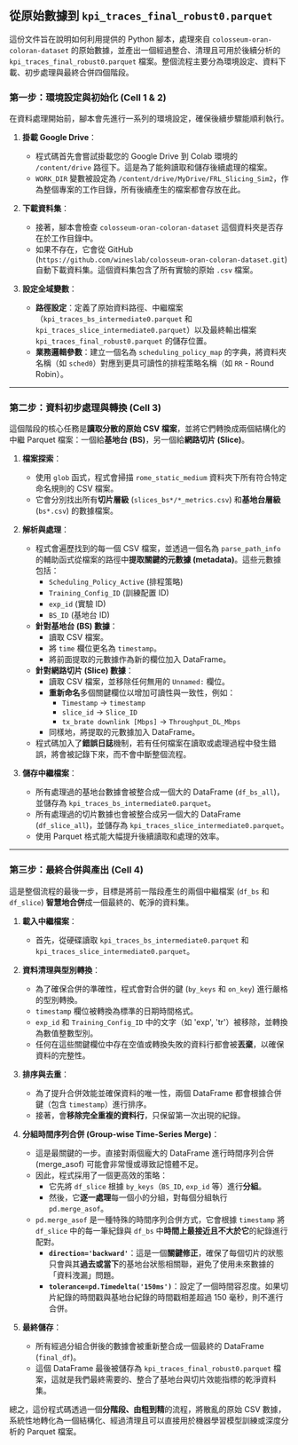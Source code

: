 ## 從原始數據到 `kpi_traces_final_robust0.parquet`

這份文件旨在說明如何利用提供的 Python 腳本，處理來自 `colosseum-oran-coloran-dataset` 的原始數據，並產出一個經過整合、清理且可用於後續分析的 `kpi_traces_final_robust0.parquet` 檔案。整個流程主要分為環境設定、資料下載、初步處理與最終合併四個階段。

### **第一步：環境設定與初始化 (Cell 1 & 2)**

在資料處理開始前，腳本會先進行一系列的環境設定，確保後續步驟能順利執行。

1.  **掛載 Google Drive**：
    * 程式碼首先會嘗試掛載您的 Google Drive 到 Colab 環境的 `/content/drive` 路徑下。這是為了能夠讀取和儲存後續處理的檔案。
    * `WORK_DIR` 變數被設定為 `/content/drive/MyDrive/FRL_Slicing_Sim2`，作為整個專案的工作目錄，所有後續產生的檔案都會存放在此。

2.  **下載資料集**：
    * 接著，腳本會檢查 `colosseum-oran-coloran-dataset` 這個資料夾是否存在於工作目錄中。
    * 如果不存在，它會從 GitHub (`https://github.com/wineslab/colosseum-oran-coloran-dataset.git`) 自動下載資料集。這個資料集包含了所有實驗的原始 `.csv` 檔案。

3.  **設定全域變數**：
    * **路徑設定**：定義了原始資料路徑、中繼檔案（`kpi_traces_bs_intermediate0.parquet` 和 `kpi_traces_slice_intermediate0.parquet`）以及最終輸出檔案 `kpi_traces_final_robust0.parquet` 的儲存位置。
    * **業務邏輯參數**：建立一個名為 `scheduling_policy_map` 的字典，將資料夾名稱（如 `sched0`）對應到更具可讀性的排程策略名稱（如 `RR` - Round Robin）。

---

### **第二步：資料初步處理與轉換 (Cell 3)**

這個階段的核心任務是**讀取分散的原始 CSV 檔案**，並將它們轉換成兩個結構化的中繼 Parquet 檔案：一個給**基地台 (BS)**，另一個給**網路切片 (Slice)**。

1.  **檔案探索**：
    * 使用 `glob` 函式，程式會掃描 `rome_static_medium` 資料夾下所有符合特定命名規則的 CSV 檔案。
    * 它會分別找出所有**切片層級** (`slices_bs*/*_metrics.csv`) 和**基地台層級** (`bs*.csv`) 的數據檔案。

2.  **解析與處理**：
    * 程式會遍歷找到的每一個 CSV 檔案，並透過一個名為 `parse_path_info` 的輔助函式從檔案的路徑中**提取關鍵的元數據 (metadata)**。這些元數據包括：
        * `Scheduling_Policy_Active` (排程策略)
        * `Training_Config_ID` (訓練配置 ID)
        * `exp_id` (實驗 ID)
        * `BS_ID` (基地台 ID)
    * **針對基地台 (BS) 數據**：
        * 讀取 CSV 檔案。
        * 將 `time` 欄位更名為 `timestamp`。
        * 將前面提取的元數據作為新的欄位加入 DataFrame。
    * **針對網路切片 (Slice) 數據**：
        * 讀取 CSV 檔案，並移除任何無用的 `Unnamed:` 欄位。
        * **重新命名**多個關鍵欄位以增加可讀性與一致性，例如：
            * `Timestamp` -> `timestamp`
            * `slice_id` -> `Slice_ID`
            * `tx_brate downlink [Mbps]` -> `Throughput_DL_Mbps`
        * 同樣地，將提取的元數據加入 DataFrame。
    * 程式碼加入了**錯誤日誌**機制，若有任何檔案在讀取或處理過程中發生錯誤，將會被記錄下來，而不會中斷整個流程。

3.  **儲存中繼檔案**：
    * 所有處理過的基地台數據會被整合成一個大的 DataFrame (`df_bs_all`)，並儲存為 `kpi_traces_bs_intermediate0.parquet`。
    * 所有處理過的切片數據也會被整合成另一個大的 DataFrame (`df_slice_all`)，並儲存為 `kpi_traces_slice_intermediate0.parquet`。
    * 使用 Parquet 格式能大幅提升後續讀取和處理的效率。

---

### **第三步：最終合併與產出 (Cell 4)**

這是整個流程的最後一步，目標是將前一階段產生的兩個中繼檔案 (`df_bs` 和 `df_slice`) **智慧地合併**成一個最終的、乾淨的資料集。

1.  **載入中繼檔案**：
    * 首先，從硬碟讀取 `kpi_traces_bs_intermediate0.parquet` 和 `kpi_traces_slice_intermediate0.parquet`。

2.  **資料清理與型別轉換**：
    * 為了確保合併的準確性，程式會對合併的鍵 (`by_keys` 和 `on_key`) 進行嚴格的型別轉換。
    * `timestamp` 欄位被轉換為標準的日期時間格式。
    * `exp_id` 和 `Training_Config_ID` 中的文字（如 'exp', 'tr'）被移除，並轉換為數值整數型別。
    * 任何在這些關鍵欄位中存在空值或轉換失敗的資料行都會被**丟棄**，以確保資料的完整性。

3.  **排序與去重**：
    * 為了提升合併效能並確保資料的唯一性，兩個 DataFrame 都會根據合併鍵（包含 `timestamp`）進行排序。
    * 接著，會**移除完全重複的資料行**，只保留第一次出現的紀錄。

4.  **分組時間序列合併 (Group-wise Time-Series Merge)**：
    * 這是最關鍵的一步。直接對兩個龐大的 DataFrame 進行時間序列合併 (merge_asof) 可能會非常慢或導致記憶體不足。
    * 因此，程式採用了一個更高效的策略：
        * 它先將 `df_slice` 根據 `by_keys`（`BS_ID`, `exp_id` 等）進行**分組**。
        * 然後，它**逐一處理**每一個小的分組，對每個分組執行 `pd.merge_asof`。
    * `pd.merge_asof` 是一種特殊的時間序列合併方式，它會根據 `timestamp` 將 `df_slice` 中的每一筆紀錄與 `df_bs` 中**時間上最接近且不大於它**的紀錄進行配對。
        * **`direction='backward'`**：這是一個**關鍵修正**，確保了每個切片的狀態只會與其**過去或當下**的基地台狀態相關聯，避免了使用未來數據的「資料洩漏」問題。
        * **`tolerance=pd.Timedelta('150ms')`**：設定了一個時間容忍度。如果切片紀錄的時間戳與基地台紀錄的時間戳相差超過 150 毫秒，則不進行合併。

5.  **最終儲存**：
    * 所有經過分組合併後的數據會被重新整合成一個最終的 DataFrame (`final_df`)。
    * 這個 DataFrame 最後被儲存為 `kpi_traces_final_robust0.parquet` 檔案，這就是我們最終需要的、整合了基地台與切片效能指標的乾淨資料集。

總之，這份程式碼透過一個**分階段、由粗到精**的流程，將散亂的原始 CSV 數據，系統性地轉化為一個結構化、經過清理且可以直接用於機器學習模型訓練或深度分析的 Parquet 檔案。
